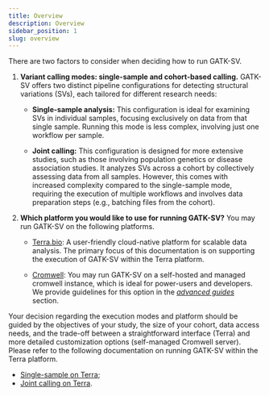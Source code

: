 ```yaml
---
title: Overview
description: Overview
sidebar_position: 1
slug: overview
---
```


There are two factors to consider when deciding how to run GATK-SV. 


1. **Variant calling modes: single-sample and cohort-based calling.**
  GATK-SV offers two distinct pipeline configurations for detecting 
  structural variations (SVs), each tailored for different research needs:

    - **Single-sample analysis:** 
      This configuration is ideal for examining SVs in individual samples, 
      focusing exclusively on data from that single sample. Running this mode is less complex, 
      involving just one workflow per sample.

    - **Joint calling:** 
      This configuration is designed for more extensive studies, such as those 
      involving population genetics or disease association studies. 
      It analyzes SVs across a cohort by collectively assessing data from all samples. 
      However, this comes with increased complexity compared to the single-sample mode, 
      requiring the execution of multiple workflows and involves data preparation steps 
      (e.g., batching files from the cohort).
   

2. **Which platform you would like to use for running GATK-SV?** 
   You may run GATK-SV on the following platforms. 

   - [Terra.bio](https://terra.bio): A user-friendly cloud-native platform for scalable data analysis. 
     The primary focus of this documentation is on supporting the execution of GATK-SV within the Terra platform.
   
   - [Cromwell](https://github.com/broadinstitute/cromwell): 
     You may run GATK-SV on a self-hosted and managed cromwell instance, which is ideal for 
     power-users and developers. We provide guidelines for this option in the 
     [_advanced guides_](/docs/advanced/development/cromwell) section.


Your decision regarding the execution modes and platform should be guided by 
the objectives of your study, the size of your cohort, data access needs, 
and the trade-off between a straightforward interface (Terra) 
and more detailed customization options (self-managed Cromwell server). 
Please refer to the following documentation on running GATK-SV within the Terra platform.

- [Single-sample on Terra](single.md);
- [Joint calling on Terra](joint.md).
